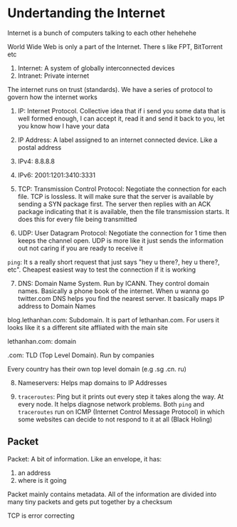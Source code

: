 # Undertanding the Internet

Internet is a bunch of computers talking to each other hehehehe

World Wide Web is only a part of the Internet. There s like FPT, BitTorrent etc

1. Internet: A system of globally interconnected devices
2. Intranet: Private internet

The internet runs on trust (standards). We have a series of protocol to govern how the internet works

1. IP: Internet Protocol. Collective idea that if i send you some data that is well formed enough, I can accept it, read it and send it back to you, let you know how I have your data

2. IP Address: A label assigned to an internet connected device. Like a postal address

3. IPv4: 8.8.8.8
4. IPv6: 2001:1201:3410:3331

5. TCP: Transmission Control Protocol: Negotiate the connection for each file. TCP is lossless. It will make sure that the server is available by sending a SYN package first. The server then replies with an ACK package indicating that it is available, then the file transmission starts. It does this for every file being transmitted

6. UDP: User Datagram Protocol: Negotiate the connection for 1 time then keeps the channel open. UDP is more like it just sends the information out not caring if you are ready to receive it

`ping`: It s a really short request that just says "hey u there?, hey u there?, etc". Cheapest easiest way to test the connection if it is working

7. DNS: Domain Name System. Run by ICANN. They control domain names. Basically a phone book of the internet. When u wanna go twitter.com DNS helps you find the nearest server. It basically maps IP address to Domain Names

blog.lethanhan.com: Subdomain. It is part of lethanhan.com. For users it looks like it s a different site affliated with the main site

lethanhan.com: domain

.com: TLD (Top Level Domain). Run by companies

Every country has their own top level domain (e.g .sg .cn. ru)

8. Nameservers: Helps map domains to IP Addresses

9. `traceroutes`: Ping but it prints out every step it takes along the way. At every node. It helps diagnose network problems.
   Both `ping` and `traceroutes` run on ICMP (Internet Control Message Protocol) in which some websites can decide to not respond to it at all (Black Holing)

## Packet

Packet: A bit of information. Like an envelope, it has:

1. an address
2. where is it going

Packet mainly contains metadata. All of the information are divided into many tiny packets and gets put together by a checksum

TCP is error correcting
